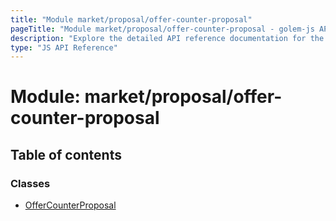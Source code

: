 ```yaml
---
title: "Module market/proposal/offer-counter-proposal"
pageTitle: "Module market/proposal/offer-counter-proposal - golem-js API Reference"
description: "Explore the detailed API reference documentation for the Module market/proposal/offer-counter-proposal within the golem-js SDK for the Golem Network."
type: "JS API Reference"
---
```

# Module: market/proposal/offer-counter-proposal

## Table of contents

### Classes

- [OfferCounterProposal](../classes/market_proposal_offer_counter_proposal.OfferCounterProposal)
